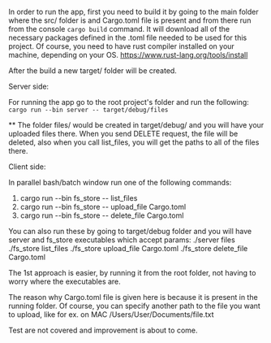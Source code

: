 In order to run the app, first you need to build it by going to the main folder where the src/ folder is and Cargo.toml file is present and from there run from the console `cargo build` command. 
It will download all of the necessary packages defined in the .toml file needed to be used for this project. 
Of course, you need to have rust compiler installed on your machine, depending on your OS.
https://www.rust-lang.org/tools/install

After the build a new target/ folder will be created.

Server side:

For running the app go to the root project's folder and run the following:
`cargo run --bin server -- target/debug/files`

** The folder files/ would be created in target/debug/ and you will have your uploaded files there. When you send DELETE request, the file will be deleted, also when you call list_files, you will get the paths to all of the files there. 

Client side:

In parallel bash/batch window run one of the following commands:
1) cargo run --bin fs_store -- list_files
2) cargo run --bin fs_store -- upload_file Cargo.toml
3) cargo run --bin fs_store -- delete_file Cargo.toml

You can also run these by going to target/debug folder and you will have server and fs_store executables which accept params:
./server files
./fs_store list_files
./fs_store upload_file Cargo.toml
./fs_store delete_file Cargo.toml

The 1st approach is easier, by running it from the root folder, not having to worry where the executables are.

The reason why Cargo.toml file is given here is because it is present in the running folder. Of course, you can specify another path to the file you want to upload, like for ex. on MAC /Users/User/Documents/file.txt




Test are not covered and improvement is about to come.